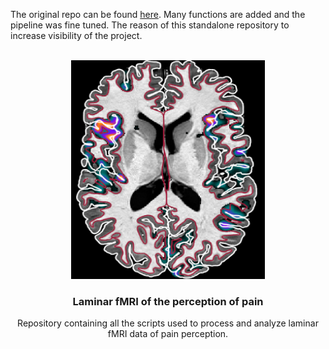 The original repo can be found [here](https://github.com/viktor-pfaffenrot/laminar-fMRI-of-the-perception-of-pain). Many functions are added and the pipeline was fine tuned. The reason of this standalone repository to increase visibility of the project. 

<br />
<div align="center">
  <a>
     <img src="/logo/logo.png" alt="Logo" width="310" height="350">
  </a>

  <h3 align="center">Laminar fMRI of the perception of pain</h3>

  <p align="center">
    Repository containing all the scripts used to process and analyze laminar fMRI data of pain perception.
  </p>
</div>


